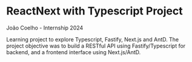 # ReactNext with Typescript Project

João Coelho - Internship 2024

Learning project to explore Typescript, Fastify, Next.js and AntD.
The project objective was to build a RESTful API using Fastify/Typescript for backend, and a frontend interface using Next.js/AntD.
